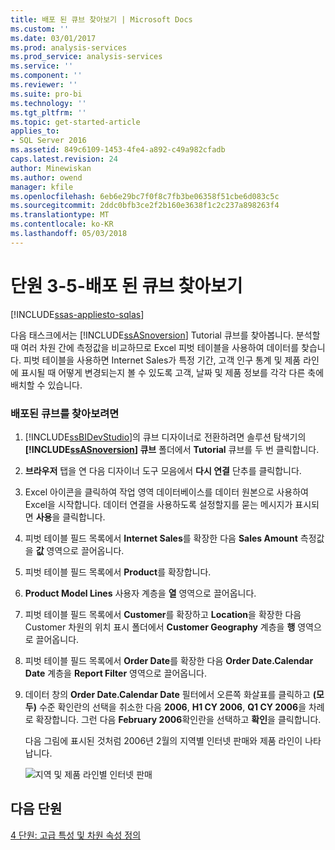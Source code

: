 ```yaml
---
title: 배포 된 큐브 찾아보기 | Microsoft Docs
ms.custom: ''
ms.date: 03/01/2017
ms.prod: analysis-services
ms.prod_service: analysis-services
ms.service: ''
ms.component: ''
ms.reviewer: ''
ms.suite: pro-bi
ms.technology: ''
ms.tgt_pltfrm: ''
ms.topic: get-started-article
applies_to:
- SQL Server 2016
ms.assetid: 849c6109-1453-4fe4-a892-c49a982cfadb
caps.latest.revision: 24
author: Minewiskan
ms.author: owend
manager: kfile
ms.openlocfilehash: 6eb6e29bc7f0f8c7fb3be06358f51cbe6d083c5c
ms.sourcegitcommit: 2ddc0bfb3ce2f2b160e3638f1c2c237a898263f4
ms.translationtype: MT
ms.contentlocale: ko-KR
ms.lasthandoff: 05/03/2018
---
```

# <a name="lesson-3-5---browsing-the-deployed-cube"></a>단원 3-5-배포 된 큐브 찾아보기
[!INCLUDE[ssas-appliesto-sqlas](../includes/ssas-appliesto-sqlas.md)]

다음 태스크에서는 [!INCLUDE[ssASnoversion](../includes/ssasnoversion-md.md)] Tutorial 큐브를 찾아봅니다. 분석할 때 여러 차원 간에 측정값을 비교하므로 Excel 피벗 테이블을 사용하여 데이터를 찾습니다. 피벗 테이블을 사용하면 Internet Sales가 특정 기간, 고객 인구 통계 및 제품 라인에 표시될 때 어떻게 변경되는지 볼 수 있도록 고객, 날짜 및 제품 정보를 각각 다른 축에 배치할 수 있습니다.  
  
### <a name="to-browse-the-deployed-cube"></a>배포된 큐브를 찾아보려면  
  
1.  [!INCLUDE[ssBIDevStudio](../includes/ssbidevstudio-md.md)]의 큐브 디자이너로 전환하려면 솔루션 탐색기의 **[!INCLUDE[ssASnoversion](../includes/ssasnoversion-md.md)] 큐브** 폴더에서 **Tutorial** 큐브를 두 번 클릭합니다.  
  
2.  **브라우저** 탭을 연 다음 디자이너 도구 모음에서 **다시 연결** 단추를 클릭합니다.  
  
3.  Excel 아이콘을 클릭하여 작업 영역 데이터베이스를 데이터 원본으로 사용하여 Excel을 시작합니다. 데이터 연결을 사용하도록 설정할지를 묻는 메시지가 표시되면 **사용**을 클릭합니다.  
  
4.  피벗 테이블 필드 목록에서 **Internet Sales**를 확장한 다음 **Sales Amount** 측정값을 **값** 영역으로 끌어옵니다.  
  
5.  피벗 테이블 필드 목록에서 **Product**를 확장합니다.  
  
6.  **Product Model Lines** 사용자 계층을 **열** 영역으로 끌어옵니다.  
  
7.  피벗 테이블 필드 목록에서 **Customer**를 확장하고 **Location**을 확장한 다음 Customer 차원의 위치 표시 폴더에서 **Customer Geography** 계층을 **행** 영역으로 끌어옵니다.  
  
8.  피벗 테이블 필드 목록에서 **Order Date**를 확장한 다음 **Order Date.Calendar Date** 계층을 **Report Filter** 영역으로 끌어옵니다.  
  
9. 데이터 창의 **Order Date.Calendar Date** 필터에서 오른쪽 화살표를 클릭하고 **(모두)** 수준 확인란의 선택을 취소한 다음 **2006**, **H1 CY 2006**, **Q1 CY 2006**을 차례로 확장합니다. 그런 다음 **February 2006**확인란을 선택하고 **확인**을 클릭합니다.  
  
    다음 그림에 표시된 것처럼 2006년 2월의 지역별 인터넷 판매와 제품 라인이 나타납니다.  
  
    ![지역 및 제품 라인별 인터넷 판매](../analysis-services/media/l3-cube-browser-finish.gif "지역 및 제품 라인별 인터넷 판매")  
  
## <a name="next-lesson"></a>다음 단원  
[4 단원: 고급 특성 및 차원 속성 정의](../analysis-services/lesson-4-defining-advanced-attribute-and-dimension-properties.md)  
  
  
  
